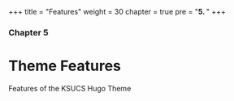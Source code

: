 +++
title = "Features"
weight = 30
chapter = true
pre = "<b>5. </b>"
+++

### Chapter 5

# Theme Features

Features of the KSUCS Hugo Theme
